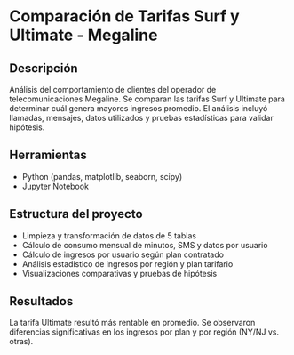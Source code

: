 # Comparación de Tarifas Surf y Ultimate - Megaline

## Descripción
Análisis del comportamiento de clientes del operador de telecomunicaciones Megaline. Se comparan las tarifas Surf y Ultimate para determinar cuál genera mayores ingresos promedio. El análisis incluyó llamadas, mensajes, datos utilizados y pruebas estadísticas para validar hipótesis.

## Herramientas
- Python (pandas, matplotlib, seaborn, scipy)
- Jupyter Notebook

## Estructura del proyecto
- Limpieza y transformación de datos de 5 tablas
- Cálculo de consumo mensual de minutos, SMS y datos por usuario
- Cálculo de ingresos por usuario según plan contratado
- Análisis estadístico de ingresos por región y plan tarifario
- Visualizaciones comparativas y pruebas de hipótesis

## Resultados
La tarifa Ultimate resultó más rentable en promedio. Se observaron diferencias significativas en los ingresos por plan y por región (NY/NJ vs. otras).
